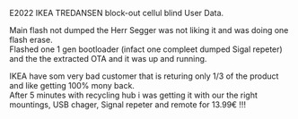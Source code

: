 E2022 IKEA TREDANSEN block-out cellul blind User Data.  
  
Main flash not dumped the Herr Segger was not liking it and was doing one flash erase.  
Flashed one 1 gen bootloader (infact one compleet dumped Sigal repeter) and the the extracted OTA and it was up and running.  

IKEA have som very bad customer that is returing only 1/3 of the product and like getting 100% mony back.  
After 5 minutes with recycling hub i was getting it with our the right mountings, USB chager, Signal repeter and remote for 13.99€ !!!
